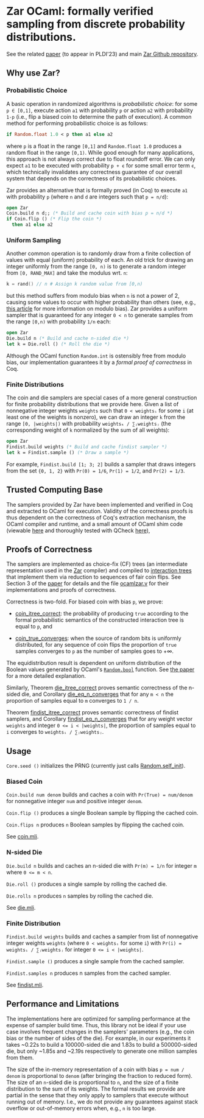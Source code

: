 # Zar OCaml: formally verified sampling from discrete probability distributions.

See the related [paper](https://arxiv.org/abs/2211.06747) (to appear
in PLDI'23) and main [Zar Github
repository](https://github.com/bagnalla/zar).

## Why use Zar?

### Probabilistic Choice

A basic operation in randomized algorithms is *probabilistic choice*:
for some `p ∈ [0,1]`, execute action `a1` with probability `p` or
action `a2` with probability `1-p` (i.e., flip a biased coin to
determine the path of execution). A common method for performing
probabilistic choice is as follows:
```ocaml
if Random.float 1.0 < p then a1 else a2
```

where `p` is a float in the range `[0,1]` and `Random.float 1.0`
produces a random float in the range `[0,1)`. While good enough for
many applications, this approach is not always correct due to float
roundoff error. We can only expect `a1` to be executed with
probability `p + ϵ` for some small error term `ϵ`, which technically
invalidates any correctness guarantee of our overall system that
depends on the correctness of its probabilistic choices.

Zar provides an alternative that is formally proved (in Coq) to
execute `a1` with probability `p` (where `n` and `d` are integers such
that `p = n/d`):
```ocaml
open Zar
Coin.build n d;; (* Build and cache coin with bias p = n/d *)
if Coin.flip () (* Flip the coin *)
  then a1 else a2
```

### Uniform Sampling

Another common operation is to randomly draw from a finite collection
of values with equal (uniform) probability of each. An old trick for
drawing an integer uniformly from the range `[0, n)` is to generate a
random integer from `[0, RAND_MAX]` and take the modulus wrt. `n`:
```C
k = rand() // n # Assign k random value from [0,n)
```
but this method suffers from modulo bias when `n` is not a power of 2,
causing some values to occur with higher probability than others (see,
e.g., [this
article](https://research.kudelskisecurity.com/2020/07/28/the-definitive-guide-to-modulo-bias-and-how-to-avoid-it/)
for more information on modulo bias). Zar provides a uniform sampler
that is guaranteed for any integer `0 < n` to generate samples from
the range `[0,n)` with probability `1/n` each:
```ocaml
open Zar
Die.build n (* Build and cache n-sided die *)
let k = Die.roll () (* Roll the die *)
```

Although the OCaml function `Random.int` is ostensibly free from
modulo bias, our implementation guarantees it by a *formal proof of
correctness* in Coq.

### Finite Distributions

The coin and die samplers are special cases of a more general
construction for finite probability distributions that we provide
here. Given a list of nonnegative integer weights `weights` such that
`0 < weightsᵢ` for some `i` (at least one of the weights is nonzero),
we can draw an integer `k` from the range `[0, |weights|)` with
probability `weightsₖ / ∑ⱼweightsⱼ` (the corresponding weight of `k`
normalized by the sum of all weights):
```ocaml
open Zar
Findist.build weights (* Build and cache findist sampler *)
let k = Findist.sample () (* Draw a sample *)
```

For example, `Findist.build [1; 3; 2]` builds a sampler that draws
integers from the set `{0, 1, 2}` with `Pr(0) = 1/6`, `Pr(1) = 1/2`,
and `Pr(2) = 1/3`.

## Trusted Computing Base

The samplers provided by Zar have been implemented and verified in Coq
and extracted to OCaml for execution. Validity of the correctness
proofs is thus dependent on the correctness of Coq's extraction
mechanism, the OCaml compiler and runtime, and a small amount of OCaml
shim code (viewable
[here](https://github.com/bagnalla/zar/blob/main/ocaml/zar/lib/core.ml)
and thoroughly tested with QCheck
[here](https://github.com/bagnalla/zar/blob/main/ocaml/zar/test/zar.ml)),

## Proofs of Correctness

The samplers are implemented as choice-fix (CF) trees (an intermediate
representation used in the [Zar](https://github.com/bagnalla/zar)
compiler) and compiled to [interaction
trees](https://github.com/DeepSpec/InteractionTrees) that implement
them via reduction to sequences of fair coin flips. See Section 3 of
the [paper](https://arxiv.org/abs/2211.06747) for details and the file
[ocamlzar.v](https://github.com/bagnalla/zar/blob/main/ocamlzar.v) for
their implementations and proofs of correctness.

Correctness is two-fold. For biased coin with bias `p`, we prove:

*
  [coin_itree_correct](https://github.com/bagnalla/zar/blob/main/ocamlzar.v#L34):
  the probability of producing `true` according to the formal
  probabilistic semantics of the constructed interaction tree is equal
  to `p`, and

*
  [coin_true_converges](https://github.com/bagnalla/zar/blob/main/ocamlzar.v#67):
  when the source of random bits is uniformly distributed, for any
  sequence of coin flips the proportion of `true` samples converges to
  `p` as the number of samples goes to +∞.

The equidistribution result is dependent on uniform distribution of
the Boolean values generated by OCaml's
[`Random.bool`](https://v2.ocaml.org/api/Random.html) function. See
[the paper](https://arxiv.org/abs/2211.06747) for a more detailed
explanation.

Similarly, Theorem
[die_itree_correct](https://github.com/bagnalla/zar/blob/main/ocamlzar.v#L83)
proves semantic correctness of the n-sided die, and Corollary
[die_eq_n_converges](https://github.com/bagnalla/zar/blob/main/ocamlzar.v#L115)
that for any `m < n` the proportion of samples equal to `m` converges
to `1 / n`.

Theorem
[findist_itree_correct](https://github.com/bagnalla/zar/blob/main/ocamlzar.v#L128)
proves semantic correctness of findist samplers, and Corollary
[findist_eq_n_converges](https://github.com/bagnalla/zar/blob/main/ocamlzar.v#L166)
that for any weight vector `weights` and integer `0 <= i < |weights|`,
the proportion of samples equal to `i` converges to `weightsᵢ /
∑ⱼweightsⱼ`.

## Usage

`Core.seed ()` initializes the PRNG (currently just calls
[Random.self_init](https://v2.ocaml.org/api/Random.html)).

### Biased Coin

`Coin.build num denom` builds and caches a coin with `Pr(True) =
num/denom` for nonnegative integer `num` and positive integer `denom`.

`Coin.flip ()` produces a single Boolean sample by flipping the cached
coin.

`Coin.flips n` produces `n` Boolean samples by flipping the cached
coin.

See [coin.mli](lib/coin.mli).

### N-sided Die

`Die.build n` builds and caches an n-sided die with `Pr(m) = 1/n` for
integer `m` where `0 <= m < n`.

`Die.roll ()` produces a single sample by rolling the cached die.

`Die.rolls n` produces `n` samples by rolling the cached die.

See [die.mli](lib/die.mli).

### Finite Distribution

`Findist.build weights` builds and caches a sampler from list of
nonnegative integer weights `weights` (where `0 < weightsᵢ` for some
`i`) with `Pr(i) = weightsᵢ / ∑ⱼweightsⱼ` for integer `0 <= i <
|weights|`.

`Findist.sample ()` produces a single sample from the cached sampler.

`Findist.samples n` produces n samples from the cached sampler.

See [findist.mli](lib/findist.mli).

## Performance and Limitations

The implementations here are optimized for sampling performance at the
expense of sampler build time. Thus, this library not be ideal if your
use case involves frequent changes in the samplers' parameters (e.g.,
the coin bias or the number of sides of the die). For example, in our
experiments it takes ~0.22s to build a 100000-sided die and 1.83s to
build a 500000-sided die, but only ~1.85s and ~2.19s respectively to
generate one million samples from them.

The size of the in-memory representation of a coin with bias `p = num
/ denom` is proportional to `denom` (after bringing the fraction to
reduced form). The size of an `n`-sided die is proportional to `n`,
and the size of a finite distribution to the sum of its weights. The
formal results we provide are partial in the sense that they only
apply to samplers that execute without running out of memory. I.e., we
do not provide any guarantees against stack overflow or out-of-memory
errors when, e.g., `n` is too large.
